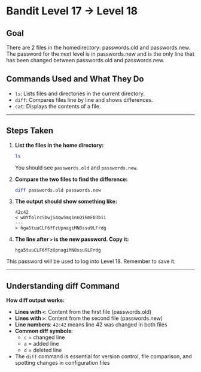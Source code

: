 # Bandit Level 17 → Level 18
## Goal
There are 2 files in the homedirectory: passwords.old and passwords.new. The password for the next level is in passwords.new and is the only line that has been changed between passwords.old and passwords.new.

## Commands Used and What They Do
- `ls`: Lists files and directories in the current directory.
- `diff`: Compares files line by line and shows differences.
- `cat`: Displays the contents of a file.
---
## Steps Taken
1. **List the files in the home directory:**
   ```bash
   ls
   ```
   You should see `passwords.old` and `passwords.new`.

2. **Compare the two files to find the difference:**
   ```bash
   diff passwords.old passwords.new
   ```

3. **The output should show something like:**
   ```
   42c42
   < w0Yfolrc5bwjS4qw5mq1nnQi6mF03bii
   ---
   > hga5tuuCLF6fFzUpnagiMN8ssu9LFrdg
   ```

4. **The line after `>` is the new password. Copy it:**
   ```
   hga5tuuCLF6fFzUpnagiMN8ssu9LFrdg
   ```

This password will be used to log into Level 18. Remember to save it.

---
## Understanding diff Command
**How diff output works:**
- **Lines with `<`**: Content from the first file (passwords.old)
- **Lines with `>`**: Content from the second file (passwords.new)
- **Line numbers**: `42c42` means line 42 was changed in both files
- **Common diff symbols**:
  - `c` = changed line
  - `a` = added line  
  - `d` = deleted line
- The `diff` command is essential for version control, file comparison, and spotting changes in configuration files
